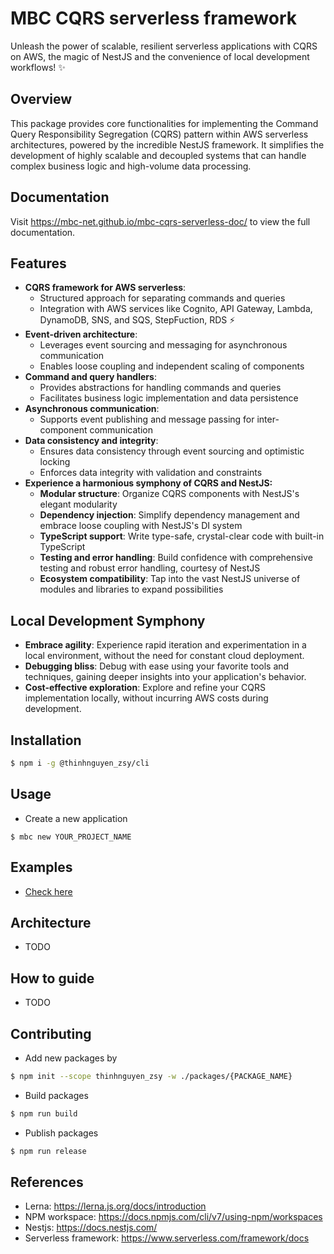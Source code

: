 # MBC CQRS serverless framework

Unleash the power of scalable, resilient serverless applications with CQRS on AWS, the magic of NestJS and the convenience of local development workflows! ✨

## Overview

This package provides core functionalities for implementing the Command Query Responsibility Segregation (CQRS) pattern within AWS serverless architectures, powered by the incredible NestJS framework. It simplifies the development of highly scalable and decoupled systems that can handle complex business logic and high-volume data processing.

## Documentation

Visit https://mbc-net.github.io/mbc-cqrs-serverless-doc/ to view the full documentation.

## Features

- **CQRS framework for AWS serverless**:
  - Structured approach for separating commands and queries
  - Integration with AWS services like Cognito, API Gateway, Lambda, DynamoDB, SNS, and SQS, StepFuction, RDS ⚡
- **Event-driven architecture**:
  - Leverages event sourcing and messaging for asynchronous communication
  - Enables loose coupling and independent scaling of components
- **Command and query handlers**:
  - Provides abstractions for handling commands and queries
  - Facilitates business logic implementation and data persistence
- **Asynchronous communication**:
  - Supports event publishing and message passing for inter-component communication
- **Data consistency and integrity**:
  - Ensures data consistency through event sourcing and optimistic locking
  - Enforces data integrity with validation and constraints
- **Experience a harmonious symphony of CQRS and NestJS:**
  - **Modular structure**: Organize CQRS components with NestJS's elegant modularity
  - **Dependency injection**: Simplify dependency management and embrace loose coupling with NestJS's DI system
  - **TypeScript support**: Write type-safe, crystal-clear code with built-in TypeScript
  - **Testing and error handling**: Build confidence with comprehensive testing and robust error handling, courtesy of NestJS
  - **Ecosystem compatibility**: Tap into the vast NestJS universe of modules and libraries to expand possibilities

## Local Development Symphony

- **Embrace agility**: Experience rapid iteration and experimentation in a local environment, without the need for constant cloud deployment.
- **Debugging bliss**: Debug with ease using your favorite tools and techniques, gaining deeper insights into your application's behavior.
- **Cost-effective exploration**: Explore and refine your CQRS implementation locally, without incurring AWS costs during development.

## Installation

```bash
$ npm i -g @thinhnguyen_zsy/cli
```

## Usage

- Create a new application

```
$ mbc new YOUR_PROJECT_NAME
```

## Examples

- [Check here](./examples/)

## Architecture

- TODO

## How to guide

- TODO

## Contributing

- Add new packages by

```bash
$ npm init --scope thinhnguyen_zsy -w ./packages/{PACKAGE_NAME}
```

- Build packages

```bash
$ npm run build
```

- Publish packages

```bash
$ npm run release
```

## References

- Lerna: https://lerna.js.org/docs/introduction
- NPM workspace: https://docs.npmjs.com/cli/v7/using-npm/workspaces
- Nestjs: https://docs.nestjs.com/
- Serverless framework: https://www.serverless.com/framework/docs
